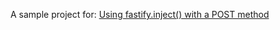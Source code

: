 A sample project for:
[Using fastify.inject() with a POST method](https://stackoverflow.com/questions/79607144/using-fastify-inject-with-a-post-method)
